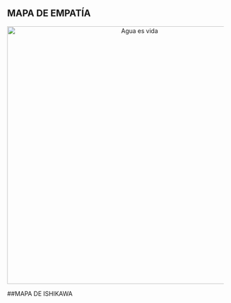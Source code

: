 ## MAPA DE EMPATÍA
<p align="center">
  <img src="https://i.postimg.cc/4d4fCHYB/Presentacion-encuentra-tu-creatividad-papel-azul-3.jpg(https://postimg.cc/Lq7KLXB1)" alt="Agua es vida" width="600px" />
</p>
##MAPA DE ISHIKAWA 

<p aligin="center">
<img scr="(https://i.postimg.cc/Sxb6QJF1/Gr-fico-Diagrama-de-Ishikawa-Profesional-Azul.jpg)](https://postimg.cc/gn4XNc03)" alt"Agua es vida" width="600px"

